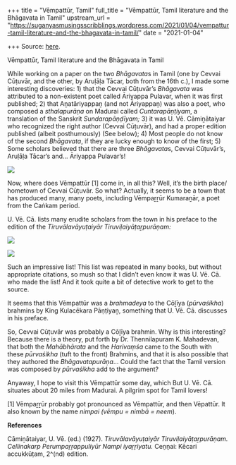 +++
title = "Vēmpattūr, Tamil"
full_title = "Vēmpattūr, Tamil literature and the Bhāgavata in Tamil"
upstream_url = "https://suganyasmusingsscribblings.wordpress.com/2021/01/04/vempattur-tamil-literature-and-the-bhagavata-in-tamil/"
date = "2021-01-04"

+++
Source: [here](https://suganyasmusingsscribblings.wordpress.com/2021/01/04/vempattur-tamil-literature-and-the-bhagavata-in-tamil/).

Vēmpattūr, Tamil literature and the Bhāgavata in Tamil

While working on a paper on the two *Bhāgavata*s in Tamil (one by Cevvai Cūṭuvār, and the other, by Aruḷāḷa Tācar, both from the 16th c.), I made some interesting discoveries: 1) that the Cevvai Cūṭuvār’s *Bhāgavata* was attributed to a non-existent poet called Āriyappa Pulavar, when it was first published; 2) that Aṉatāriyappaṉ (and not Āriyappaṉ) was also a poet, who composed a *sthalapurāṇa* on Madurai called *Cuntarapāṇṭiyam*, a translation of the Sanskrit *Sundarapāṇḍīyam;* 3) it was U. Vē. Cāmiṉātaiyar who recognized the right author (Cevvai Cūṭuvār), and had a proper edition published (albeit posthumously) (See below); 4) Most people do not know of the second *Bhāgavata*, if they are lucky enough to know of the first; 5) Some scholars believed that there are three *Bhāgavata*s, Cevvai Cūṭuvār’s, Aruḷāḷa Tācar’s and… Āriyappa Pulavar’s!

![](https://suganyasmusingsscribblings.files.wordpress.com/2021/01/118934200_10158583360949481_5044522682347349646_o.jpg?w=757)

Now, where does Vēmpattūr \[1\] come in, in all this? Well, it’s the birth place/ hometown of Cevvai Cūṭuvār. So what? Actually, it seems to be a town that has produced many, many poets, including Vēmpaṟṟūr Kumaraṉār, a poet from the Caṅkam period.

U. Vē. Cā. lists many erudite scholars from the town in his preface to the edition of the *Tiruvālavāyuṭaiyār Tiruviḷaiyāṭaṟpurāṇam:*

![](https://suganyasmusingsscribblings.files.wordpress.com/2021/01/screenshot-2021-01-04-at-8.37.42-am.png?w=938)

![](https://suganyasmusingsscribblings.files.wordpress.com/2021/01/screenshot-2021-01-04-at-8.37.53-am.png?w=940)

Such an impressive list! This list was repeated in many books, but without appropriate citations, so mush so that I didn’t even know it was U. Vē. Cā. who made the list! And it took quite a bit of detective work to get to the source.

It seems that this Vēmpattūr was a *brahmadeya* to the Cōḻīya (*pūrvaśikha*) brahmins by King Kulacēkara Pāṇṭiyaṉ, something that U. Vē. Cā. discusses in his preface.

So, Cevvai Cūṭuvār was probably a Cōḻīya brahmin. Why is this interesting? Because there is a theory, put forth by Dr. Thennilapuram K. Mahadevan, that both the *Mahābhārata* and the *Harivaṃśa* came to the South with these *pūrvaśikha* (tuft to the front) Brahmins, and that it is also possible that they authored the *Bhāgavatapurāṇa*… Could the fact that the Tamil version was composed by *pūrvaśikha* add to the argument?

Anyaway, I hope to visit this Vēmpattūr some day, which But U. Vē. Cā. situates about 20 miles from Madurai. A pilgrim spot for Tamil lovers!

\[1\] Vēmpaṟṟūr probably got pronounced as Vēmpattūr, and then Vēpattūr. It also known by the name *nimpai (vēmpu = nimbā = neem*).

**References**

Cāmiṉātaiyar, U. Vē. (ed.) (1927). *Tiruvālavāyuṭaiyār Tiruviḷaiyāṭaṟpurāṇam. Cellinakarp Perumpaṟṟappuliyūr Nampi iyaṟṟiyatu.* Ceṉṉai: Kēcari accukkūṭam, 2^(nd) edition.
